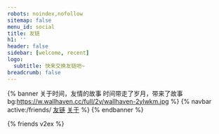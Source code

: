 ```yaml
---
robots: noindex,nofollow
sitemap: false
menu_id: social
title: 友链
h1: ''
header: false
sidebar: [welcome, recent]
logo:
  subtitle: 快来交换友链吧~
breadcrumb: false
---
```


{% banner 关于时间，友情的故事 时间带走了岁月，带来了故事 bg:https://w.wallhaven.cc/full/2y/wallhaven-2ylwkm.jpg %}
{% navbar active:/friends/ [友链](/friends/) [关于](/about/) %}
{% endbanner %}

{% friends v2ex %}